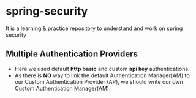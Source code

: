 # spring-security
It is a learning &amp; practice repository to understand and work on spring security

## Multiple Authentication Providers

- Here we used default **http basic** and custom **api key** authentications.
- As there is **NO** way to link the default Authentication Manager(AM) to our Custom Authentication Provider (AP), we should write our own Custom Authentication Manager(AM).
